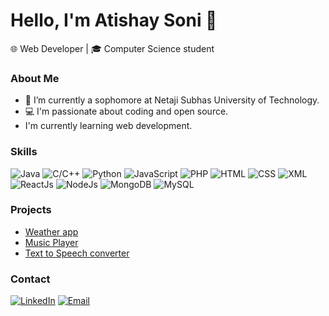 # Hello, I'm Atishay Soni 👋

🌐 Web Developer | 🎓 Computer Science student

### About Me

- 🌱 I’m currently a sophomore at Netaji Subhas University of Technology.
- 💻 I'm passionate about coding and open source.
- I'm currently learning web development.

### Skills

![Java](https://img.shields.io/badge/Java-%23ED8B00?logo=java&logoColor=white)
![C/C++](https://img.shields.io/badge/C%2FC%2B%2B-%2300599C?logo=c%2B%2B&logoColor=white)
![Python](https://img.shields.io/badge/Python-%233776AB?logo=python&logoColor=white)
![JavaScript](https://img.shields.io/badge/JavaScript-%23F7DF1E?logo=javascript&logoColor=white)
![PHP](https://img.shields.io/badge/PHP-%23777BB4?logo=php&logoColor=white)
![HTML](https://img.shields.io/badge/HTML-%23E34F26?logo=html5&logoColor=white)
![CSS](https://img.shields.io/badge/CSS-%231572B6?logo=css3&logoColor=white)
![XML](https://img.shields.io/badge/XML-%230080A0?logo=xml&logoColor=white)
![ReactJs](https://img.shields.io/badge/ReactJs-%2361DAFB?logo=react&logoColor=white)
![NodeJs](https://img.shields.io/badge/NodeJs-%23339933?logo=node.js&logoColor=white)
![MongoDB](https://img.shields.io/badge/MongoDB-%2347A248?logo=mongodb&logoColor=white)
![MySQL](https://img.shields.io/badge/MySQL-%234479A1?logo=mysql&logoColor=white)


### Projects

- [Weather app](https://github.com/atishaysoni/Weather-app)
- [Music Player](https://github.com/atishaysoni/Music-Player)
- [Text to Speech converter](https://github.com/atishaysoni/Text-to-Speech)

### Contact
[![LinkedIn](https://img.shields.io/badge/LinkedIn-%230077B5?logo=linkedin&logoColor=white)](https://www.linkedin.com/in/atishaysoni1801/)
[![Email](https://img.shields.io/badge/Email-%23D14836?logo=gmail&logoColor=white)](mailto:atishaysoni801@gmail.com)


